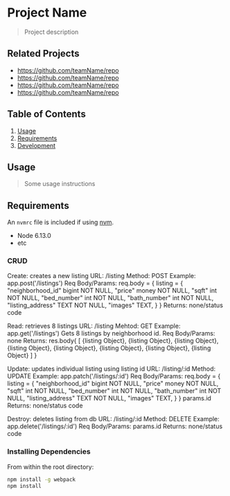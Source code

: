 # Project Name

> Project description

## Related Projects

  - https://github.com/teamName/repo
  - https://github.com/teamName/repo
  - https://github.com/teamName/repo
  - https://github.com/teamName/repo

## Table of Contents

1. [Usage](#Usage)
1. [Requirements](#requirements)
1. [Development](#development)

## Usage

> Some usage instructions

## Requirements

An `nvmrc` file is included if using [nvm](https://github.com/creationix/nvm).

- Node 6.13.0
- etc

### CRUD

Create: creates a new listing
URL: /listing
Method: POST
Example: app.post('/listings')
Req Body/Params: req.body = {
  listing = {
    "neighborhood_id" bigint NOT NULL,
    "price" money NOT NULL,
    "sqft" int NOT NULL,
    "bed_number" int NOT NULL,
    "bath_number" int NOT NULL,
    "listing_address" TEXT NOT NULL,
    "images" TEXT,
  }
}
Returns: none/status code

Read: retrieves 8 listings
URL: /listing
Mehtod: GET
Example: app.get('/listings') Gets 8 listings by neighborhood id.
Req Body/Params: none
Returns: res.body{
  [
   {listing Object}, 
   {listing Object},
   {listing Object},
   {listing Object}, 
   {listing Object},
   {listing Object},
   {listing Object},
   {listing Object}
  ]
}

Update: updates individual listing using listing id
URL: /listing/:id
Method: UPDATE
Example: app.patch('/listings/:id')
Req Body/Params: req.body = {
  listing = {
    "neighborhood_id" bigint NOT NULL,
    "price" money NOT NULL,
    "sqft" int NOT NULL,
    "bed_number" int NOT NULL,
    "bath_number" int NOT NULL,
    "listing_address" TEXT NOT NULL,
    "images" TEXT,
  }
}
params.id
Returns: none/status code

Destroy: deletes listing from db
URL: /listing/:id
Method: DELETE
Example: app.delete('/listings/:id')
Req Body/Params: params.id
Returns: none/status code

### Installing Dependencies

From within the root directory:

```sh
npm install -g webpack
npm install
```

### 